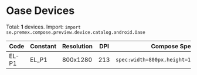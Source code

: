 # Oase Devices

Total: **1** devices. Import: `import se.premex.compose.preview.device.catalog.android.Oase`

| Code | Constant | Resolution | DPI | Compose Spec | Preview Usage |
|------|----------|------------|-----|-------------|---------------|
| EL-P1 | EL_P1 | 800x1280 | 213 | `spec:width=800px,height=1280px,dpi=213` | `@Preview(device = Oase.EL_P1)` |

<!-- Generated automatically. Do not edit manually. -->
